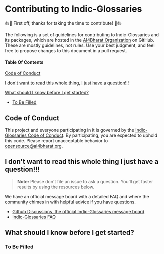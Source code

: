 # Contributing to Indic-Glossaries

:+1::tada: First off, thanks for taking the time to contribute! :tada::+1:

The following is a set of guidelines for contributing to Indic-Glossaries and its packages, which are hosted in the [AI4Bharat Organization](https://github.com/AI4Bharat) on GitHub. These are mostly guidelines, not rules. Use your best judgment, and feel free to propose changes to this document in a pull request.

#### Table Of Contents

[Code of Conduct](#code-of-conduct)

[I don't want to read this whole thing, I just have a question!!!](#i-dont-want-to-read-this-whole-thing-i-just-have-a-question)

[What should I know before I get started?](#what-should-i-know-before-i-get-started)
  * [To Be Filled](#to-be-filled)



## Code of Conduct

This project and everyone participating in it is governed by the [Indic-Glossaries Code of Conduct](CODE_OF_CONDUCT.md). By participating, you are expected to uphold this code. Please report unacceptable behavior to [opensource@ai4bharat.org](mailto:opensource@ai4bharat.org).

## I don't want to read this whole thing I just have a question!!!

> **Note:** Please don't file an issue to ask a question. You'll get faster results by using the resources below.

We have an official message board with a detailed FAQ and where the community chimes in with helpful advice if you have questions.

* [Github Discussions, the official Indic-Glossaries message board](https://github.com/AI4Bharat/Indic-Glossaries/discussions)
* [Indic-Glossaries FAQ](https://github.com/AI4Bharat/Indic-Glossaries/wiki)

## What should I know before I get started?

### To Be Filled

